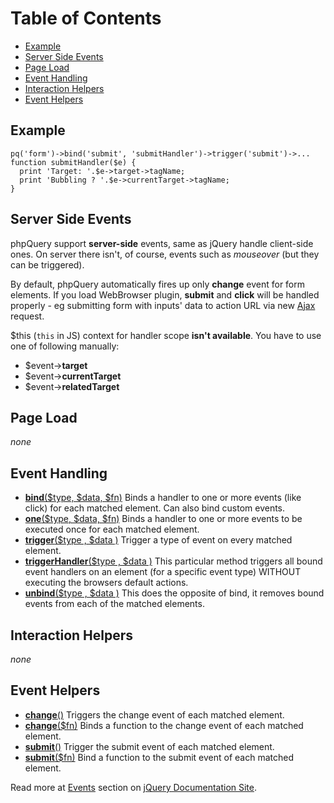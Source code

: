 # Table of Contents
  * [Example](#Example.md)
  * [Server Side Events](#Server_Side_Events.md)
  * [Page Load](#Page_Load.md)
  * [Event Handling](#Event_Handling.md)
  * [Interaction Helpers](#Interaction_Helpers.md)
  * [Event Helpers](#Event_Helpers.md)

## Example
```
pq('form')->bind('submit', 'submitHandler')->trigger('submit')->...
function submitHandler($e) {
  print 'Target: '.$e->target->tagName;
  print 'Bubbling ? '.$e->currentTarget->tagName;
}
```

## Server Side Events
phpQuery support **server-side** events, same as jQuery handle client-side ones. On server there isn't, of course, events such as _mouseover_ (but they can be triggered).

By default, phpQuery automatically fires up only **change** event for form elements. If you load WebBrowser plugin, **submit** and **click** will be handled properly - eg submitting form with inputs' data to action URL via new [Ajax](http://code.google.com/p/phpquery/wiki/Ajax) request.

$this (`this` in JS) context for handler scope **isn't available**. You have to use one of following manually:
  * $event->**target**
  * $event->**currentTarget**
  * $event->**relatedTarget**

## Page Load
_none_

## Event Handling
  * **[bind](http://docs.jquery.com/Events/bind)**[($type, $data, $fn)](http://docs.jquery.com/Events/bind) Binds a handler to one or more events (like click) for each matched element. Can also bind custom events.
  * **[one](http://docs.jquery.com/Events/one)**[($type, $data, $fn)](http://docs.jquery.com/Events/one) Binds a handler to one or more events to be executed once for each matched element.
  * **[trigger](http://docs.jquery.com/Events/trigger)**[($type , $data )](http://docs.jquery.com/Events/trigger) Trigger a type of event on every matched element.
  * **[triggerHandler](http://docs.jquery.com/Events/triggerHandler)**[($type , $data )](http://docs.jquery.com/Events/triggerHandler) This particular method triggers all bound event handlers on an element (for a specific event type) WITHOUT executing the browsers default actions.
  * **[unbind](http://docs.jquery.com/Events/unbind)**[($type , $data )](http://docs.jquery.com/Events/unbind) This does the opposite of bind, it removes bound events from each of the matched elements.

## Interaction Helpers
_none_

## Event Helpers
  * **[change](http://docs.jquery.com/Events/change)**[()](http://docs.jquery.com/Events/change) Triggers the change event of each matched element.
  * **[change](http://docs.jquery.com/Events/change)**[($fn)](http://docs.jquery.com/Events/change) Binds a function to the change event of each matched element.
  * **[submit](http://docs.jquery.com/Events/submit)**[()](http://docs.jquery.com/Events/submit) Trigger the submit event of each matched element.
  * **[submit](http://docs.jquery.com/Events/submit)**[($fn)](http://docs.jquery.com/Events/submit) Bind a function to the submit event of each matched element.

Read more at [Events](http://docs.jquery.com/Events) section on [jQuery Documentation Site](http://docs.jquery.com/).